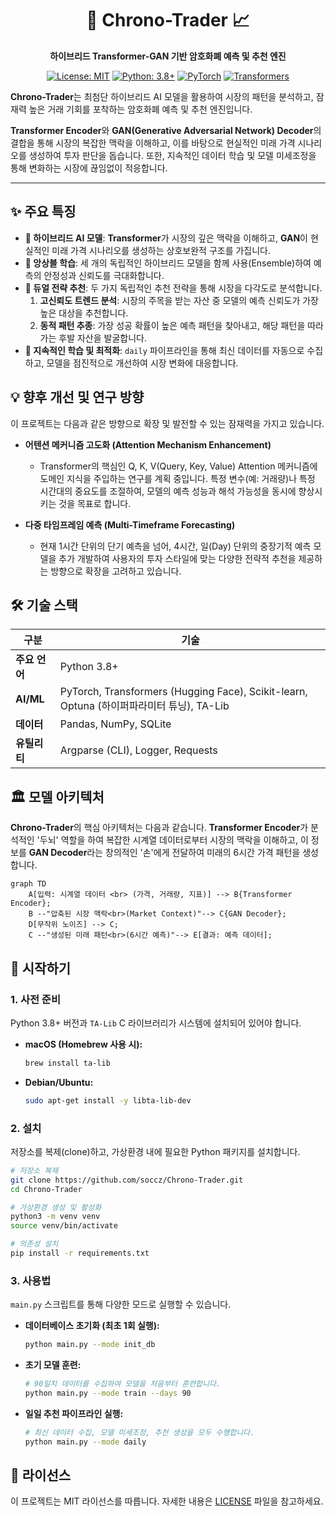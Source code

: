 <div align="center">

# 🤖 Chrono-Trader 📈

**하이브리드 Transformer-GAN 기반 암호화폐 예측 및 추천 엔진**

</div>

<div align="center">

[![License: MIT](https://img.shields.io/badge/License-MIT-yellow.svg)](https://opensource.org/licenses/MIT)
[![Python: 3.8+](https://img.shields.io/badge/Python-3.8+-blue.svg)](https://www.python.org/downloads/)
[![PyTorch](https://img.shields.io/badge/PyTorch-%23EE4C2C.svg?style=flat&logo=PyTorch&logoColor=white)](https://pytorch.org/)
[![Transformers](https://img.shields.io/badge/🤗%20Transformers-blue.svg)](https://github.com/huggingface/transformers)

</div>

**Chrono-Trader**는 최첨단 하이브리드 AI 모델을 활용하여 시장의 패턴을 분석하고, 잠재력 높은 거래 기회를 포착하는 암호화폐 예측 및 추천 엔진입니다.

**Transformer Encoder**와 **GAN(Generative Adversarial Network) Decoder**의 결합을 통해 시장의 복잡한 맥락을 이해하고, 이를 바탕으로 현실적인 미래 가격 시나리오를 생성하여 투자 판단을 돕습니다. 또한, 지속적인 데이터 학습 및 모델 미세조정을 통해 변화하는 시장에 끊임없이 적응합니다.

---

## ✨ 주요 특징

- **🧠 하이브리드 AI 모델**: **Transformer**가 시장의 깊은 맥락을 이해하고, **GAN**이 현실적인 미래 가격 시나리오를 생성하는 상호보완적 구조를 가집니다.
- **🤖 앙상블 학습**: 세 개의 독립적인 하이브리드 모델을 함께 사용(Ensemble)하여 예측의 안정성과 신뢰도를 극대화합니다.
- **🎯 듀얼 전략 추천**: 두 가지 독립적인 추천 전략을 통해 시장을 다각도로 분석합니다.
    1.  **고신뢰도 트렌드 분석**: 시장의 주목을 받는 자산 중 모델의 예측 신뢰도가 가장 높은 대상을 추천합니다.
    2.  **동적 패턴 추종**: 가장 성공 확률이 높은 예측 패턴을 찾아내고, 해당 패턴을 따라가는 후발 자산을 발굴합니다.
- **🔄 지속적인 학습 및 최적화**: `daily` 파이프라인을 통해 최신 데이터를 자동으로 수집하고, 모델을 점진적으로 개선하여 시장 변화에 대응합니다.

## 💡 향후 개선 및 연구 방향

이 프로젝트는 다음과 같은 방향으로 확장 및 발전할 수 있는 잠재력을 가지고 있습니다.

- **어텐션 메커니즘 고도화 (Attention Mechanism Enhancement)**
  - Transformer의 핵심인 Q, K, V(Query, Key, Value) Attention 메커니즘에 도메인 지식을 주입하는 연구를 계획 중입니다. 특정 변수(예: 거래량)나 특정 시간대의 중요도를 조절하여, 모델의 예측 성능과 해석 가능성을 동시에 향상시키는 것을 목표로 합니다.

- **다중 타임프레임 예측 (Multi-Timeframe Forecasting)**
  - 현재 1시간 단위의 단기 예측을 넘어, 4시간, 일(Day) 단위의 중장기적 예측 모델을 추가 개발하여 사용자의 투자 스타일에 맞는 다양한 전략적 추천을 제공하는 방향으로 확장을 고려하고 있습니다.

## 🛠️ 기술 스택

| 구분      | 기술                                                                                                        |
|-----------|-------------------------------------------------------------------------------------------------------------|
| **주요 언어** | Python 3.8+                                                                                                 |
| **AI/ML** | PyTorch, Transformers (Hugging Face), Scikit-learn, Optuna (하이퍼파라미터 튜닝), TA-Lib                      |
| **데이터**    | Pandas, NumPy, SQLite                                                                                       |
| **유틸리티**  | Argparse (CLI), Logger, Requests                                                                            |

## 🏛️ 모델 아키텍처

**Chrono-Trader**의 핵심 아키텍처는 다음과 같습니다. **Transformer Encoder**가 분석적인 '두뇌' 역할을 하여 복잡한 시계열 데이터로부터 시장의 맥락을 이해하고, 이 정보를 **GAN Decoder**라는 창의적인 '손'에게 전달하여 미래의 6시간 가격 패턴을 생성합니다.

```mermaid
graph TD
    A[입력: 시계열 데이터 <br> (가격, 거래량, 지표)] --> B{Transformer Encoder};
    B --"압축된 시장 맥락<br>(Market Context)"--> C{GAN Decoder};
    D[무작위 노이즈] --> C;
    C --"생성된 미래 패턴<br>(6시간 예측)"--> E[결과: 예측 데이터];
```

## 🚀 시작하기

### 1. 사전 준비

Python 3.8+ 버전과 `TA-Lib` C 라이브러리가 시스템에 설치되어 있어야 합니다.

- **macOS (Homebrew 사용 시):**
  ```bash
  brew install ta-lib
  ```
- **Debian/Ubuntu:**
  ```bash
  sudo apt-get install -y libta-lib-dev
  ```

### 2. 설치

저장소를 복제(clone)하고, 가상환경 내에 필요한 Python 패키지를 설치합니다.

```bash
# 저장소 복제
git clone https://github.com/soccz/Chrono-Trader.git
cd Chrono-Trader

# 가상환경 생성 및 활성화
python3 -m venv venv
source venv/bin/activate

# 의존성 설치
pip install -r requirements.txt
```

### 3. 사용법

`main.py` 스크립트를 통해 다양한 모드로 실행할 수 있습니다.

- **데이터베이스 초기화 (최초 1회 실행):**
  ```bash
  python main.py --mode init_db
  ```

- **초기 모델 훈련:**
  ```bash
  # 90일치 데이터를 수집하여 모델을 처음부터 훈련합니다.
  python main.py --mode train --days 90
  ```

- **일일 추천 파이프라인 실행:**
  ```bash
  # 최신 데이터 수집, 모델 미세조정, 추천 생성을 모두 수행합니다.
  python main.py --mode daily
  ```

## 📜 라이선스

이 프로젝트는 MIT 라이선스를 따릅니다. 자세한 내용은 [LICENSE](LICENSE) 파일을 참고하세요.